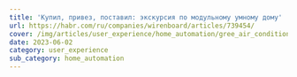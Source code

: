 ```yaml
---
title: 'Купил, привез, поставил: экскурсия по модульному умному дому'
url: https://habr.com/ru/companies/wirenboard/articles/739454/
cover: /img/articles/user_experience/home_automation/gree_air_condition.jpg
date: 2023-06-02
category: user_experience
sub_category: home_automation
---
```

